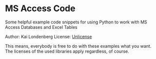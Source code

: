 # MS Access Code

Some helpful example code snippets for using Python to work with MS Access Databases and Excel Tables

Author: Kai Londenberg
License: [Unlicense](LICENSE)

This means, everybody is free to do with these examples what you want. The licenses of the used libraries apply regardless, of course. 
